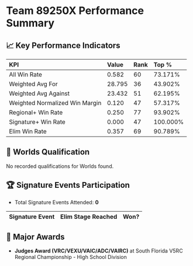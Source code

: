 # Team 89250X Performance Summary

## 📈 Key Performance Indicators
| KPI | Value | Rank | Top % |
|:---|:-----|:----|:------|
| All Win Rate | 0.582 | 60 | 73.171% |
| Weighted Avg For | 28.795 | 36 | 43.902% |
| Weighted Avg Against | 23.432 | 51 | 62.195% |
| Weighted Normalized Win Margin | 0.120 | 47 | 57.317% |
| Regional+ Win Rate | 0.250 | 77 | 93.902% |
| Signature+ Win Rate | 0.000 | 47 | 100.000% |
| Elim Win Rate | 0.357 | 69 | 90.789% |


## 🎯 Worlds Qualification
No recorded qualifications for Worlds found.

## 🏆 Signature Events Participation
- Total Signature Events Attended: **0**

| Signature Event | Elim Stage Reached | Won? |
|:----------------|:-------------------|:----|


## 🥇 Major Awards
- **Judges Award (VRC/VEXU/VAIC/ADC/VAIRC)** at South Florida V5RC Regional Championship - High School Division

